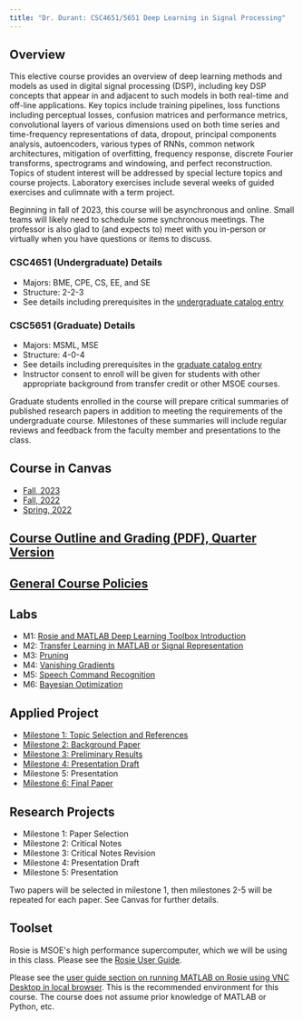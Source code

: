```yaml
---
title: "Dr. Durant: CSC4651/5651 Deep Learning in Signal Processing"
---
```


## Overview

This elective course provides an overview of deep learning methods and models as used in digital signal processing (DSP), including key DSP concepts that appear in and adjacent to such models in both real-time and off-line applications. Key topics include training pipelines, loss functions including perceptual losses, confusion matrices and performance metrics, convolutional layers of various dimensions used on both time series and time-frequency representations of data, dropout, principal components analysis, autoencoders, various types of RNNs, common network architectures, mitigation of overfitting, frequency response, discrete Fourier transforms, spectrograms and windowing, and perfect reconstruction. Topics of student interest will be addressed by special lecture topics and course projects. Laboratory exercises include several weeks of guided exercises and culimnate with a term project.

Beginning in fall of 2023, this course will be asynchronous and online. Small teams will likely need to schedule some synchronous meetings. The professor is also glad to (and expects to) meet with you in-person or virtually when you have questions or items to discuss.

### CSC4651 (Undergraduate) Details
* Majors: BME, CPE, CS, EE, and SE
* Structure: 2-2-3
* See details including prerequisites in the [undergraduate catalog entry](https://catalog.msoe.edu/preview_course.php?catoid=31&coid=38752)

### CSC5651 (Graduate) Details
* Majors: MSML, MSE
* Structure: 4-0-4
* See details including prerequisites in the [graduate catalog entry](https://catalog.msoe.edu/preview_course.php?catoid=30&coid=38753)
* Instructor consent to enroll will be given for students with other appropriate background from transfer credit or other MSOE courses.

Graduate students enrolled in the course will prepare critical summaries of published research papers in addition to meeting the requirements of the undergraduate course. Milestones of these summaries will include regular reviews and feedback from the faculty member and presentations to the class.

## Course in Canvas
* [Fall, 2023](https://msoe.instructure.com/courses/16647)
* [Fall, 2022](https://msoe.instructure.com/courses/10863)
* [Spring, 2022](https://msoe.instructure.com/courses/10080)

## [Course Outline and Grading (PDF), Quarter Version](outline.pdf)

## [General Course Policies](../policies.html)

## Labs

* M1: [Rosie and MATLAB Deep Learning Toolbox Introduction](introLab.html)
* M2: [Transfer Learning in MATLAB or Signal Representation](xferLearningLab.html)
* M3: [Pruning](pruningLab.html)
* M4: [Vanishing Gradients](vanishingGradientsLab.html)
* M5: [Speech Command Recognition](speechRecognitionLab.html)
* M6: [Bayesian Optimization](bayesLab.html)

## Applied Project

* [Milestone 1: Topic Selection and References](project-1-topicSelection.html)
* [Milestone 2: Background Paper](project-2-backgroundPaper.html)
* [Milestone 3: Preliminary Results](project-3-preliminaryResults.html)
* [Milestone 4: Presentation Draft](project-4-presentationDraft.html)
* Milestone 5: Presentation
* [Milestone 6: Final Paper](project-6-finalResults.html)

## Research Projects

* Milestone 1: Paper Selection
* Milestone 2: Critical Notes
* Milestone 3: Critical Notes Revision
* Milestone 4: Presentation Draft
* Milestone 5: Presentation

Two papers will be selected in milestone 1, then milestones 2-5 will be repeated for each paper. See Canvas for further details.

## Toolset

Rosie is MSOE's high performance supercomputer, which we will be using in this class. Please see the [Rosie User Guide](https://docs.hpc.msoe.edu/).

Please see the [user guide section on running MATLAB on Rosie using VNC Desktop in local browser](https://docs.hpc.msoe.edu/#/matlab/desktop?id=rosie-vnc-desktop-in-local-browser). This is the recommended environment for this course. The course does not assume prior knowledge of MATLAB or Python, etc.
